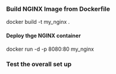 ### Build NGINX Image from Dockerfile

docker build -t my_nginx .

#### Deploy thge NGINX container

docker run -d -p 8080:80 my_nginx

### Test the overall set up

